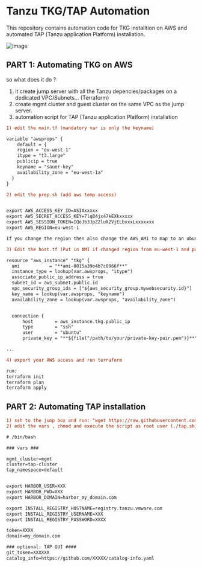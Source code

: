 
# Tanzu TKG/TAP Automation 


This repository contains automation code for TKG installtion on AWS and automated TAP (Tanzu application Platform) installation.

![image](https://user-images.githubusercontent.com/22165556/148382955-88662ea3-0e7c-4af1-8e6f-413bde98b69c.png)



## PART 1: Automating TKG on AWS 

so what does it do ? 
1) it create jump server with all the Tanzu depencies/packages on a dedicated VPC/Subnets... (Terraform) 
2) create mgmt cluster and guest cluster on the same VPC as the jump server.
3) automation script for TAP (Tanzu application Platform) installation

```diff
1) edit the main.tf (mandatory var is only the keyname)

variable "awsprops" {
    default = {
    region = "eu-west-1"
    itype = "t3.large"
    publicip = true
    keyname = "sauer-key"
    availability_zone = "eu-west-1a"
  }
}

2) edit the prep.sh (add aws temp access)  


export AWS_ACCESS_KEY_ID=ASIAxxxxx
export AWS_SECRET_ACCESS_KEY=7lqB4jx47kEXkxxxxx
export AWS_SESSION_TOKEN=IQoJb3JpZ2luX2VjELbxxxLxxxxxxx
export AWS_REGION=eu-west-1

If you change the region then also change the AWS_AMI to map to an ubuntu image available in the region.

3) Edit the host.tf (Put in AMI if changed region from eu-west-1 and path to private key used for VM access)

resource "aws_instance" "tkg" {
  ami           = "**ami-0015a39e4b7c0966f**"
  instance_type = lookup(var.awsprops, "itype")
  associate_public_ip_address = true
  subnet_id = aws_subnet.public.id
  vpc_security_group_ids = ["${aws_security_group.mywebsecurity.id}"]
  key_name = lookup(var.awsprops, "keyname")
  availability_zone = lookup(var.awsprops, "availability_zone")


  connection {
      host        = aws_instance.tkg.public_ip
      type        = "ssh"
      user        = "ubuntu"
      private_key = "**${file("/path/to/your/private-key-pair.pem")}**"

...

4) export your AWS access and run terraform 

run: 
terraform init 
terraform plan 
terraform apply 

```
## PART 2: Automating TAP installation 

```diff
1) ssh to the jump box and run: "wget https://raw.githubusercontent.com/assafsauer/aws-tkg-automation/master/tap/tap.sh"
2) edit the vars , chmod and execute the script as root user (./tap.sh)

# /bin/bash

### vars ###

mgmt_cluster=mgmt
cluster=tap-cluster
tap_namespace=default


export HARBOR_USER=XXX
export HARBOR_PWD=XXX
export HARBOR_DOMAIN=harbor_my_domain.com

export INSTALL_REGISTRY_HOSTNAME=registry.tanzu.vmware.com
export INSTALL_REGISTRY_USERNAME=XXX
export INSTALL_REGISTRY_PASSWORD=XXXX

token=XXXX
domain=my_domain.com

### optional: TAP GUI ####
git_token=XXXXXX
catalog_info=https://github.com/XXXXX/catalog-info.yaml
